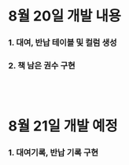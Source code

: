 # 8월 20일 개발 내용
### 1. 대여, 반납 테이블 및 컬럼 생성
### 2. 책 남은 권수 구현

<br></br>

# 8월 21일 개발 예정
### 1. 대여기록, 반납 기록 구현
